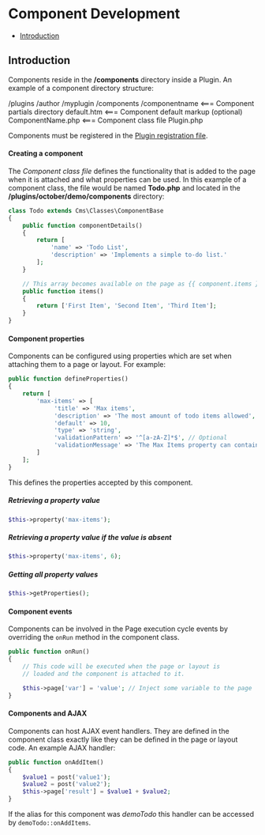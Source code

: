 # Component Development

- [Introduction](#introduction)

<a name="introduction"></a>
## Introduction

Components reside in the **/components** directory inside a Plugin. An example of a component directory structure:

  /plugins
    /author
      /myplugin
        /components
          /componentname        <=== Component partials directory
            default.htm         <=== Component default markup (optional)
          ComponentName.php     <=== Component class file
        Plugin.php

Components must be registered in the [Plugin registration file](http://octobercms.com/docs/plugin/registration#component-registration).

#### Creating a component

The *Component class file* defines the functionality that is added to the page when it is attached and what properties can be used. In this example of a component class, the file would be named **Todo.php** and located in the **/plugins/october/demo/components** directory:

```php
class Todo extends Cms\Classes\ComponentBase
{
    public function componentDetails()
    {
        return [
            'name' => 'Todo List',
            'description' => 'Implements a simple to-do list.'
        ];
    }

    // This array becomes available on the page as {{ component.items }}
    public function items()
    {
        return ['First Item', 'Second Item', 'Third Item'];
    }
}
```


#### Component properties

Components can be configured using properties which are set when attaching them to a page or layout. For example:

```php
public function defineProperties()
{
    return [
        'max-items' => [
             'title' => 'Max items',
             'description' => 'The most amount of todo items allowed',
             'default' => 10,
             'type' => 'string',
             'validationPattern' => '^[a-zA-Z]*$', // Optional
             'validationMessage' => 'The Max Items property can contain only Latin symbols'
        ]
    ];
}
```

This defines the properties accepted by this component.

##### Retrieving a property value

```php
$this->property('max-items');
```

##### Retrieving a property value if the value is absent

```php
$this->property('max-items', 6);
```

##### Getting all property values

```php
$this->getProperties();
```

#### Component events

Components can be involved in the Page execution cycle events by overriding the `onRun` method in the component class.

```php
public function onRun()
{
    // This code will be executed when the page or layout is
    // loaded and the component is attached to it.

    $this->page['var'] = 'value'; // Inject some variable to the page
}
```

#### Components and AJAX

Components can host AJAX event handlers. They are defined in the component class exactly like they can be defined in the page or layout code. An example AJAX handler:

```php
public function onAddItem()
{
    $value1 = post('value1');
    $value2 = post('value2');
    $this->page['result'] = $value1 + $value2;
}
```

If the alias for this component was *demoTodo* this handler can be accessed by `demoTodo::onAddItems`.
